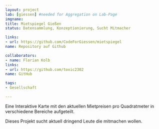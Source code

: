 ```yaml
---
layout: project
lab: [giessen] #needed for Aggregation on Lab-Page
imgname:
title: Mietspiegel Gießen
status: Datensammlung, Konzeptionierung, Sucht Mitmacher

links:
- url: https://github.com/CodeForGiessen/mietspiegel
name: Repository auf Github

collaborators:
- name: Florian Kolb
links:
- url: https://github.com/toxic2302
name: GitHub

tags:
- Gesellschaft

---
```


Eine Interaktive Karte mit den aktuellen Mietpreisen pro Quadratmeter in verschiedene Bereiche aufgeteilt.

Dieses Projekt sucht aktuell dringend Leute die mitmachen wollen.
